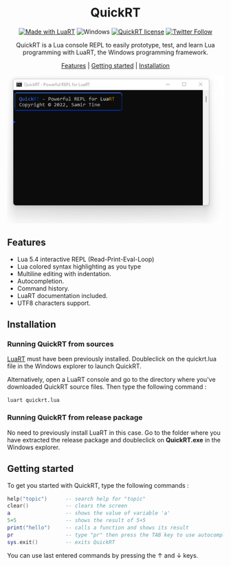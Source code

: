 <div align="center">

# QuickRT

[![Made with LuaRT](https://badgen.net/badge/Made%20with/LuaRT/yellow)](https://www.luart.org/)
![Windows](https://badgen.net/badge/Windows/Vista%20and%20later/blue?icon=windows)
[![QuickRT license](https://badgen.net/badge/License/MIT/green)](#)
[![Twitter Follow](https://img.shields.io/twitter/follow/__LuaRT__?style=social)](https://www.twitter.com/__LuaRT__)

QuickRT is a Lua console REPL to easily prototype, test, and learn Lua programming with LuaRT, the Windows programming framework.

[Features](#features) |
[Getting started](#getting-started) |
[Installation](#installation) 

![Demo][demo] 
</div>

## Features

- Lua 5.4 interactive REPL (Read-Print-Eval-Loop)
- Lua colored syntax highlighting as you type
- Multiline editing with indentation.
- Autocompletion.
- Command history.
- LuaRT documentation included.
- UTF8 characters support.

## Installation

### Running QuickRT from sources
[LuaRT](https://www.luart.org) must have been previously installed. Doubleclick on the quickrt.lua file in the Windows explorer to launch QuickRT.

Alternatively, open a LuaRT console and go to the directory where you've downloaded QuickRT source files.
Then type the following command :

```batch
luart quickrt.lua
```
### Running QuickRT from release package
No need to previously install LuaRT in this case.
Go to the folder where you have extracted the release package and doubleclick on **QuickRT.exe** in the Windows explorer.

## Getting started

To get you started with QuickRT, type the following commands :

```lua
help("topic")      -- search help for "topic"
clear()            -- clears the screen
a                  -- shows the value of variable 'a'
5+5                -- shows the result of 5+5
print("hello")     -- calls a function and shows its result
pr                 -- type "pr" then press the TAB key to use autocompletion (should find 'print')
sys.exit()         -- exits QuickRT
```

You can use last entered commands by pressing the &#8593; and &#8595; keys.

[demo]: contrib/QuickRT.webp
